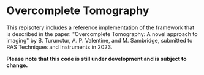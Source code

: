 # Overcomplete Tomography

This repisotery includes a reference implementation of the framework that is described in the paper: 
"Overcomplete Tomography: A novel approach to imaging" by B. Turunctur, A. P. Valentine, and M. Sambridge, 
submitted to RAS Techniques and Instruments in 2023.

**Please note that this code is still under development and is subject to change.**
